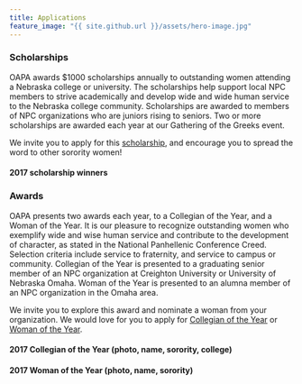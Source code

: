 ```yaml
---
title: Applications
feature_image: "{{ site.github.url }}/assets/hero-image.jpg"
---
```


### Scholarships

OAPA awards $1000 scholarships annually to outstanding women attending a Nebraska college or university. The scholarships help support local NPC members to strive academically and develop wide and wide human service to the Nebraska college community. Scholarships are awarded to members of NPC organizations who are juniors rising to seniors. Two or more scholarships are awarded each year at our Gathering of the Greeks event.

We invite you to apply for this [scholarship](https://docs.google.com/document/d/1RMkFdp1iuioF65wEmGc1DMHGds8wnQsksiEwVZBSNl8/edit?usp=sharing), and encourage you to spread the word to other sorority women!

#### 2017 scholarship winners



### Awards

OAPA presents two awards each year, to a Collegian of the Year, and a Woman of the Year. It is our pleasure to recognize outstanding women who exemplify wide and wise human service and contribute to the development of character, as stated in the National Panhellenic Conference Creed. Selection criteria include service to fraternity, and service to campus or community. Collegian of the Year is presented to a graduating senior member of an NPC organization at Creighton University or University of Nebraska Omaha. Woman of the Year is presented to an alumna member of an NPC organization in the Omaha area.

We invite you to explore this award and nominate a woman from your organization. We would love for you to apply for [Collegian of the Year](https://docs.google.com/document/d/1fL1nm-UqfqRukw_V1L6ZcIeHoOjTDYHxXZoLO_JLvS0/edit?usp=sharing) or [Woman of the Year](https://docs.google.com/document/d/19TyVKB_DQLnpUTzrUdlrnGxLPjNH9ET6BqU9CoGeg0A/edit?usp=sharing).

#### 2017 Collegian of the Year (photo, name, sorority, college)

#### 2017 Woman of the Year (photo, name, sorority)


